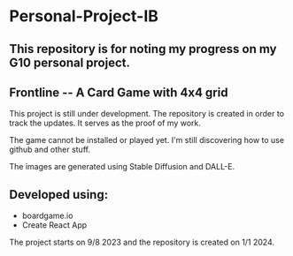 # Personal-Project-IB
## This repository is for noting my progress on my G10 personal project.
## Frontline -- A Card Game with 4x4 grid
This project is still under development. The repository is created in order to track the updates. It serves as the proof of my work. 

The game cannot be installed or played yet. I'm still discovering how to use github and other stuff. 

The images are generated using Stable Diffusion and DALL-E. 

## Developed using:
- boardgame.io
- Create React App

The project starts on 9/8 2023 and the repository is created on 1/1 2024.
